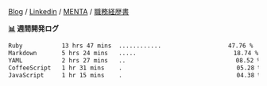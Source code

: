 [Blog](https://kajiri.dev/profile) / [Linkedin](https://www.linkedin.com/in/kajirikajiri) / [MENTA](https://menta.work/user/36944) / [職務経歴書](https://github.com/kajirikajiri/cv/blob/main/README.pdf)

**<a href="https://github.com/kajirikajiri/kajirikajiri/commits/master">📊</a> 週間開発ログ**
<!--START_SECTION:waka-->

```txt
Ruby           13 hrs 47 mins  ............⠀⠀⠀⠀⠀⠀⠀⠀⠀⠀⠀⠀⠀   47.76 %
Markdown       5 hrs 24 mins   .....⠀⠀⠀⠀⠀⠀⠀⠀⠀⠀⠀⠀⠀⠀⠀⠀⠀⠀⠀⠀   18.74 %
YAML           2 hrs 27 mins   ..⠀⠀⠀⠀⠀⠀⠀⠀⠀⠀⠀⠀⠀⠀⠀⠀⠀⠀⠀⠀⠀⠀⠀   08.52 %
CoffeeScript   1 hr 31 mins    .⠀⠀⠀⠀⠀⠀⠀⠀⠀⠀⠀⠀⠀⠀⠀⠀⠀⠀⠀⠀⠀⠀⠀⠀   05.28 %
JavaScript     1 hr 15 mins    .⠀⠀⠀⠀⠀⠀⠀⠀⠀⠀⠀⠀⠀⠀⠀⠀⠀⠀⠀⠀⠀⠀⠀⠀   04.38 %
```

<!--END_SECTION:waka-->

